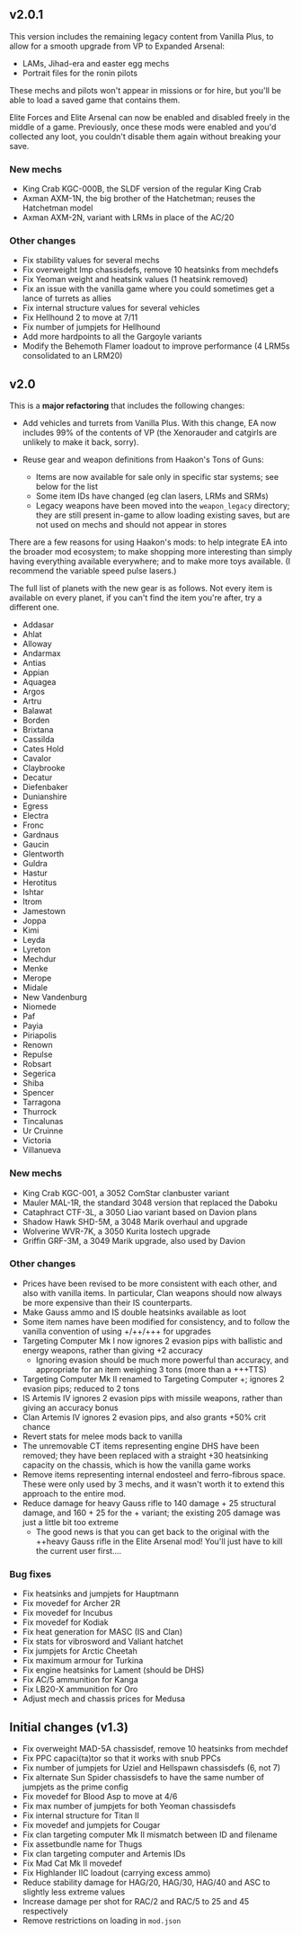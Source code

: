 ## v2.0.1

This version includes the remaining legacy content from Vanilla Plus, to allow for a smooth upgrade from VP to Expanded Arsenal:

- LAMs, Jihad-era and easter egg mechs
- Portrait files for the ronin pilots

These mechs and pilots won't appear in missions or for hire, but you'll be able to load a saved game that contains them.

Elite Forces and Elite Arsenal can now be enabled and disabled freely in the middle of a game. Previously, once these mods were enabled and you'd collected any loot, you couldn't disable them again without breaking your save.

### New mechs

- King Crab KGC-000B, the SLDF version of the regular King Crab
- Axman AXM-1N, the big brother of the Hatchetman; reuses the Hatchetman model
- Axman AXM-2N, variant with LRMs in place of the AC/20

### Other changes

- Fix stability values for several mechs
- Fix overweight Imp chassisdefs, remove 10 heatsinks from mechdefs
- Fix Yeoman weight and heatsink values (1 heatsink removed)
- Fix an issue with the vanilla game where you could sometimes get a lance of turrets as allies
- Fix internal structure values for several vehicles
- Fix Hellhound 2 to move at 7/11
- Fix number of jumpjets for Hellhound
- Add more hardpoints to all the Gargoyle variants
- Modify the Behemoth Flamer loadout to improve performance (4 LRM5s consolidated to an LRM20)


## v2.0

This is a **major refactoring** that includes the following changes:

- Add vehicles and turrets from Vanilla Plus. With this change, EA now includes 99% of the contents of VP (the Xenorauder and catgirls are unlikely to make it back, sorry).

- Reuse gear and weapon definitions from Haakon's Tons of Guns:
  - Items are now available for sale only in specific star systems; see below for the list
  - Some item IDs have changed (eg clan lasers, LRMs and SRMs)
  - Legacy weapons have been moved into the `weapon_legacy` directory; they are still present in-game to allow loading existing saves, but are not used on mechs and should not appear in stores

There are a few reasons for using Haakon's mods: to help integrate EA into the broader mod ecosystem; to make shopping more interesting than simply having everything available everywhere; and to make more toys available. (I recommend the variable speed pulse lasers.)

The full list of planets with the new gear is as follows. Not every item is available on every planet, if you can't find the item you're after, try a different one.

- Addasar
- Ahlat
- Alloway
- Andarmax
- Antias
- Appian
- Aquagea
- Argos
- Artru
- Balawat
- Borden
- Brixtana
- Cassilda
- Cates Hold
- Cavalor
- Claybrooke
- Decatur
- Diefenbaker
- Dunianshire
- Egress
- Electra
- Fronc
- Gardnaus
- Gaucin
- Glentworth
- Guldra
- Hastur
- Herotitus
- Ishtar
- Itrom
- Jamestown
- Joppa
- Kimi
- Leyda
- Lyreton
- Mechdur
- Menke
- Merope
- Midale
- New Vandenburg
- Niomede
- Paf
- Payia
- Piriapolis
- Renown
- Repulse
- Robsart
- Segerica
- Shiba
- Spencer
- Tarragona
- Thurrock
- Tincalunas
- Ur Cruinne
- Victoria
- Villanueva


### New mechs

- King Crab KGC-001, a 3052 ComStar clanbuster variant
- Mauler MAL-1R, the standard 3048 version that replaced the Daboku
- Cataphract CTF-3L, a 3050 Liao variant based on Davion plans
- Shadow Hawk SHD-5M, a 3048 Marik overhaul and upgrade
- Wolverine WVR-7K, a 3050 Kurita lostech upgrade
- Griffin GRF-3M, a 3049 Marik upgrade, also used by Davion


### Other changes

- Prices have been revised to be more consistent with each other, and also with vanilla items. In particular, Clan weapons should now always be more expensive than their IS counterparts.
- Make Gauss ammo and IS double heatsinks available as loot
- Some item names have been modified for consistency, and to follow the vanilla convention of using +/++/+++ for upgrades
- Targeting Computer Mk I now ignores 2 evasion pips with ballistic and energy weapons, rather than giving +2 accuracy
  - Ignoring evasion should be much more powerful than accuracy, and appropriate for an item weighing 3 tons (more than a +++TTS)
- Targeting Computer Mk II renamed to Targeting Computer +; ignores 2 evasion pips; reduced to 2 tons
- IS Artemis IV ignores 2 evasion pips with missile weapons, rather than giving an accuracy bonus
- Clan Artemis IV ignores 2 evasion pips, and also grants +50% crit chance
- Revert stats for melee mods back to vanilla
- The unremovable CT items representing engine DHS have been removed; they have been replaced with a straight +30 heatsinking capacity on the chassis, which is how the vanilla game works
- Remove items representing internal endosteel and ferro-fibrous space. These were only used by 3 mechs, and it wasn't worth it to extend this approach to the entire mod.
- Reduce damage for heavy Gauss rifle to 140 damage + 25 structural damage, and 160 + 25 for the + variant; the existing 205 damage was just a little bit too extreme
  - The good news is that you can get back to the original with the ++heavy Gauss rifle in the Elite Arsenal mod! You'll just have to kill the current user first....


### Bug fixes

- Fix heatsinks and jumpjets for Hauptmann
- Fix movedef for Archer 2R
- Fix movedef for Incubus
- Fix movedef for Kodiak
- Fix heat generation for MASC (IS and Clan)
- Fix stats for vibrosword and Valiant hatchet
- Fix jumpjets for Arctic Cheetah
- Fix maximum armour for Turkina
- Fix engine heatsinks for Lament (should be DHS)
- Fix AC/5 ammunition for Kanga
- Fix LB20-X ammunition for Oro
- Adjust mech and chassis prices for Medusa


## Initial changes (v1.3)

- Fix overweight MAD-5A chassisdef, remove 10 heatsinks from mechdef
- Fix PPC capaci(ta)tor so that it works with snub PPCs
- Fix number of jumpjets for Uziel and Hellspawn chassisdefs (6, not 7)
- Fix alternate Sun Spider chassisdefs to have the same number of jumpjets as the prime config
- Fix movedef for Blood Asp to move at 4/6
- Fix max number of jumpjets for both Yeoman chassisdefs
- Fix internal structure for Titan II
- Fix movedef and jumpjets for Cougar
- Fix clan targeting computer Mk II mismatch between ID and filename
- Fix assetbundle name for Thugs
- Fix clan targeting computer and Artemis IDs
- Fix Mad Cat Mk II movedef
- Fix Highlander IIC loadout (carrying excess ammo)
- Reduce stability damage for HAG/20, HAG/30, HAG/40 and ASC to slightly less extreme values
- Increase damage per shot for RAC/2 and RAC/5 to 25 and 45 respectively
- Remove restrictions on loading in `mod.json`

